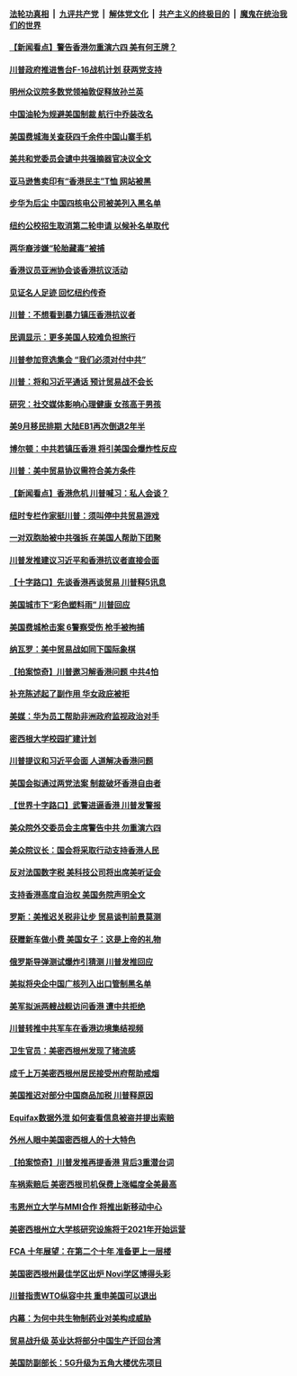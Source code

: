 ####  [法轮功真相](../../../../basic/blob/master/README.md?t=08162026) &nbsp;|&nbsp; [九评共产党](../../../../9ping.md/blob/master/README.md?t=08162026) &nbsp;|&nbsp; [解体党文化](../../../../jtdwh.md/blob/master/README.md?t=08162026)  &nbsp;|&nbsp; [共产主义的终极目的](../../../../gczydzjmd.md/blob/master/README.md?t=08162026) &nbsp;|&nbsp; [魔鬼在统治我们的世界](../../../../mgztzwmdsj.md/blob/master/README.md?t=08162026) 

#### [【新闻看点】警告香港勿重演六四 美有何王牌？](../pages/nsc412/n11454083.md?t=08162026) 

#### [川普政府推进售台F-16战机计划 获两党支持](../pages/nsc412/n11458582.md?t=08162026) 

#### [明州众议院多数党领袖敦促释放孙兰英](../pages/nsc412/n11458257.md?t=08162026) 

#### [中国油轮为规避美国制裁 航行中乔装改名](../pages/nsc412/n11458211.md?t=08162026) 

#### [美国费城海关查获四千余件中国山寨手机](../pages/nsc412/n11456982.md?t=08162026) 

#### [美共和党委员会谴中共强摘器官决议全文](../pages/nsc412/n11438170.md?t=08162026) 

#### [亚马逊售卖印有“香港民主”T恤 网站被黑](../pages/nsc412/n11457687.md?t=08162026) 

#### [步华为后尘 中国四核电公司被美列入黑名单](../pages/nsc412/n11457466.md?t=08162026) 

#### [纽约公校招生取消第二轮申请 以候补名单取代](../pages/nsc412/n11457022.md?t=08162026) 

#### [两华裔涉嫌“轮胎藏毒”被捕](../pages/nsc412/n11456987.md?t=08162026) 

#### [香港议员亚洲协会谈香港抗议活动](../pages/nsc412/n11456953.md?t=08162026) 

#### [见证名人足迹 回忆纽约传奇](../pages/nsc412/n11456956.md?t=08162026) 

#### [川普：不想看到暴力镇压香港抗议者](../pages/nsc412/n11456332.md?t=08162026) 

#### [民调显示：更多美国人较难负担旅行](../pages/nsc412/n11457163.md?t=08162026) 

#### [川普参加竞选集会 “我们必须对付中共”](../pages/nsc412/n11456541.md?t=08162026) 

#### [川普：将和习近平通话 预计贸易战不会长](../pages/nsc412/n11456364.md?t=08162026) 

#### [研究：社交媒体影响心理健康 女孩高于男孩](../pages/nsc412/n11454388.md?t=08162026) 

#### [美9月移民排期 大陆EB1再次倒退2年半](../pages/nsc412/n11455941.md?t=08162026) 

#### [博尔顿：中共若镇压香港 将引美国会爆炸性反应](../pages/nsc412/n11456046.md?t=08162026) 

#### [川普：美中贸易协议需符合美方条件](../pages/nsc412/n11455967.md?t=08162026) 

#### [【新闻看点】香港危机 川普喊习：私人会谈？](../pages/nsc412/n11455965.md?t=08162026) 

#### [纽时专栏作家挺川普：须叫停中共贸易游戏](../pages/nsc412/n11455787.md?t=08162026) 

#### [一对双胞胎被中共强拆 在美国人帮助下团聚](../pages/nsc412/n11455548.md?t=08162026) 

#### [川普发推建议习近平和香港抗议者直接会面](../pages/nsc412/n11455583.md?t=08162026) 

#### [【十字路口】先谈香港再谈贸易 川普释5讯息](../pages/nsc412/n11454007.md?t=08162026) 

#### [美国城市下“彩色塑料雨” 川普回应](../pages/nsc412/n11454884.md?t=08162026) 

#### [美国费城枪击案 6警察受伤 枪手被拘捕](../pages/nsc412/n11454601.md?t=08162026) 

#### [纳瓦罗：美中贸易战如同下国际象棋](../pages/nsc412/n11453601.md?t=08162026) 

#### [【拍案惊奇】川普邀习解香港问题 中共4怕](../pages/nsc412/n11454035.md?t=08162026) 

#### [补充陈述起了副作用 华女政庇被拒](../pages/nsc412/n11454131.md?t=08162026) 

#### [美媒：华为员工帮助非洲政府监视政治对手](../pages/nsc412/n11453706.md?t=08162026) 

#### [密西根大学校园扩建计划](../pages/nsc412/n11451937.md?t=08162026) 

#### [川普提议和习近平会面 人道解决香港问题](../pages/nsc412/n11453937.md?t=08162026) 

#### [美国会拟通过两党法案 制裁破坏香港自由者](../pages/nsc412/n11453759.md?t=08162026) 

#### [【世界十字路口】武警进逼香港 川普发警报](../pages/nsc412/n11451730.md?t=08162026) 

#### [美众院外交委员会主席警告中共 勿重演六四](../pages/nsc412/n11453178.md?t=08162026) 

#### [美众院议长：国会将采取行动支持香港人民](../pages/nsc412/n11453389.md?t=08162026) 

#### [反对法国数字税 美科技公司将出席美听证会](../pages/nsc412/n11453208.md?t=08162026) 

#### [支持香港高度自治权 美国务院声明全文](../pages/nsc412/n11453230.md?t=08162026) 

#### [罗斯：美推迟关税非让步 贸易谈判前景莫测](../pages/nsc412/n11453090.md?t=08162026) 

#### [获赠新车做小费 美国女子：这是上帝的礼物](../pages/nsc412/n11453040.md?t=08162026) 

#### [俄罗斯导弹测试爆炸引猜测 川普发推回应](../pages/nsc412/n11452595.md?t=08162026) 

#### [美拟将央企中国广核列入出口管制黑名单](../pages/nsc412/n11452900.md?t=08162026) 

#### [美军拟派两艘战舰访问香港 遭中共拒绝](../pages/nsc412/n11452443.md?t=08162026) 

#### [川普转推中共军车在香港边境集结视频](../pages/nsc412/n11452054.md?t=08162026) 

#### [卫生官员：美密西根州发现了猪流感](../pages/nsc412/n11451935.md?t=08162026) 

#### [成千上万美密西根州居民接受州府帮助戒烟](../pages/nsc412/n11451930.md?t=08162026) 

#### [美国推迟对部分中国商品加税 川普释原因](../pages/nsc412/n11450922.md?t=08162026) 

#### [Equifax数据外泄 如何查看信息被盗并提出索赔](../pages/nsc412/n11451926.md?t=08162026) 

#### [外州人眼中美国密西根人的十大特色](../pages/nsc412/n11451795.md?t=08162026) 

#### [【拍案惊奇】川普发推再提香港 背后3重潜台词](../pages/nsc412/n11451665.md?t=08162026) 

#### [车祸索赔后 美密西根司机保费上涨幅度全美最高](../pages/nsc412/n11451785.md?t=08162026) 

#### [韦恩州立大学与MMI合作 将推出新移动中心](../pages/nsc412/n11451775.md?t=08162026) 

#### [美密西根州立大学核研究设施将于2021年开始运营](../pages/nsc412/n11451749.md?t=08162026) 

#### [FCA 十年展望：在第二个十年 准备更上一层楼](../pages/nsc412/n11451725.md?t=08162026) 

#### [美国密西根州最佳学区出炉 Novi学区博得头彩](../pages/nsc412/n11451701.md?t=08162026) 

#### [川普指责WTO纵容中共 重申美国可以退出](../pages/nsc412/n11451564.md?t=08162026) 

#### [内幕：为何中共生物制药业对美构成威胁](../pages/nsc412/n11450331.md?t=08162026) 

#### [贸易战升级 英业达将部分中国生产迁回台湾](../pages/nsc412/n11451439.md?t=08162026) 

#### [美国防副部长：5G升级为五角大楼优先项目](../pages/nsc412/n11451375.md?t=08162026) 

